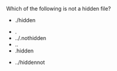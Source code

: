 Which of the following is not a hidden file?

+ ./hidden
* .
* ../.nothidden
* ..
* .hidden
+ ../hiddennot
